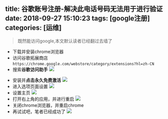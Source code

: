 title: 谷歌账号注册-解决此电话号码无法用于进行验证
date: 2018-09-27 15:10:23
tags: [google注册]
categories: [运维]
---
> 既然能访问google,本文默认读者已经翻过去墙了

- 下载并安装chrome浏览器
- 访问谷歌拓展商店`https://chrome.google.com/webstore/category/extensions?hl=zh-CN`
- 搜索**谷歌访问助手**
![](https://upload-images.jianshu.io/upload_images/2572206-d4779625da905d81.png?imageMogr2/auto-orient/strip%7CimageView2/2/w/1240)

<!--more-->

- 安装并**点击永久免费激活**
![](https://upload-images.jianshu.io/upload_images/2572206-2b13f83129519bec.png?imageMogr2/auto-orient/strip%7CimageView2/2/w/1240)
- 进入选项页面设置
![](https://upload-images.jianshu.io/upload_images/2572206-d4fb195c06586acf.png?imageMogr2/auto-orient/strip%7CimageView2/2/w/1240)
- 设置主页
![](https://upload-images.jianshu.io/upload_images/2572206-2c0492626bb40e4a.png?imageMogr2/auto-orient/strip%7CimageView2/2/w/1240)
- 打开右上角的应用，并进行重启
![](https://upload-images.jianshu.io/upload_images/2572206-13cf083995cfc052.png?imageMogr2/auto-orient/strip%7CimageView2/2/w/1240)
- 关闭chrome浏览器，并重启chrome
- 再试试吧，笔者已经成功了
![](https://upload-images.jianshu.io/upload_images/2572206-204450779e6b9334.png?imageMogr2/auto-orient/strip%7CimageView2/2/w/1240)





